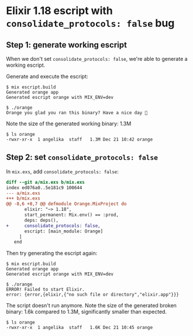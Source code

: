 # Elixir 1.18 escript with `consolidate_protocols: false` bug

## Step 1: generate working escript

When we don't set `consolidate_protocols: false`, we're able to generate a working escript. 

Generate and execute the escript:

```
$ mix escript.build
Generated orange app
Generated escript orange with MIX_ENV=dev
```
```
$ ./orange 
Orange you glad you ran this binary? Have a nice day 🍊
```

Note the size of the generated working binary: 1.3M

```
$ ls orange 
-rwxr-xr-x  1 angelika  staff   1.3M Dec 21 10:42 orange
```

## Step 2: set `consolidate_protocols: false`

In `mix.exs`, add `consolidate_protocols: false`:

```diff
diff --git a/mix.exs b/mix.exs
index ed076a0..5e181c9 100644
--- a/mix.exs
+++ b/mix.exs
@@ -8,6 +8,7 @@ defmodule Orange.MixProject do
       elixir: "~> 1.18",
       start_permanent: Mix.env() == :prod,
       deps: deps(),
+      consolidate_protocols: false,
       escript: [main_module: Orange]
     ]
   end
```

Then try generating the escript again:

```
$ mix escript.build
Generated orange app
Generated escript orange with MIX_ENV=dev
```
```
$ ./orange 
ERROR! Failed to start Elixir.
error: {error,{elixir,{"no such file or directory","elixir.app"}}}
```

The script doesn't run anymore. Note the size of the generated broken binary: 1.6k compared to 1.3M, significantly smaller than expected.

```
$ ls orange
-rwxr-xr-x  1 angelika  staff   1.6K Dec 21 10:45 orange
```
